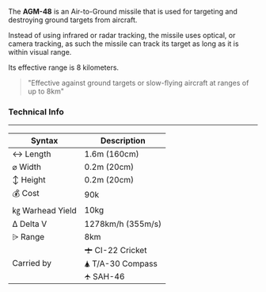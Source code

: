 The **AGM-48** is an Air-to-Ground missile that is used for targeting and destroying ground targets from aircraft.

Instead of using infrared or radar tracking, the missile uses optical, or camera tracking, as such the missile can track its target as long as it is within visual range.

Its effective range is 8 kilometers.

> "Effective against ground targets or slow-flying aircraft at ranges of up to 8km"



<span class="firstColumn">

### Technical Info
---

| Syntax       | Description |
| -----------  | ----------- |
| ↔ Length       | 1.6m (160cm)       |
| ⌀ Width        | 0.2m (20cm)       |
| ↕ Height       | 0.2m (20cm)       |
| 💰 Cost         | 90k        |
| ㎏ Warhead Yield| 10kg        |
| Δ Delta V      | 1278km/h (355m/s)       |
| ⩥ Range        | 8km       |
| Carried by        | 🛨 CI-22 Cricket<br>🛦 T/A-30 Compass<br>🛧 SAH-46       |

</span>